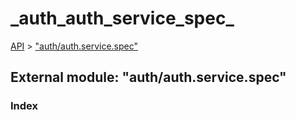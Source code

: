 # \_auth\_auth\_service\_spec\_

[API](../../api-1.md) &gt; ["auth/auth.service.spec"](_auth_auth_service_spec_.md)

## External module: "auth/auth.service.spec"

### Index

